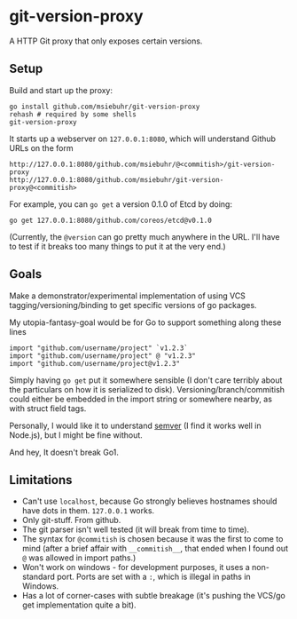 git-version-proxy
=================

A HTTP Git proxy that only exposes certain versions.

Setup
-----

Build and start up the proxy:

    go install github.com/msiebuhr/git-version-proxy
	rehash # required by some shells
	git-version-proxy

It starts up a webserver on `127.0.0.1:8080`, which will understand Github URLs on the form

    http://127.0.0.1:8080/github.com/msiebuhr/@<commitish>/git-version-proxy
    http://127.0.0.1:8080/github.com/msiebuhr/git-version-proxy@<commitish>

For example, you can `go get` a version 0.1.0 of Etcd by doing:

    go get 127.0.0.1:8080/github.com/coreos/etcd@v0.1.0

(Currently, the `@version` can go pretty much anywhere in the URL. I'll have to
test if it breaks too many things to put it at the very end.)

Goals
-----

Make a demonstrator/experimental implementation of using VCS
tagging/versioning/binding to get specific versions of go packages.

My utopia-fantasy-goal would be for Go to support something along these lines

	import "github.com/username/project" `v1.2.3`
	import "github.com/username/project" @ "v1.2.3"
	import "github.com/username/project@v1.2.3"

Simply having `go get` put it somewhere sensible (I don't care terribly about
the particulars on how it is serialized to disk). Versioning/branch/commitish
could either be embedded in the import string or somewhere nearby, as with
struct field tags.

Personally, I would like it to understand [semver](http://semver.org/) (I find
it works well in Node.js), but I might be fine without.

And hey, It doesn't break Go1.

Limitations
-----------

 * Can't use `localhost`, because Go strongly believes hostnames should have
   dots in them. `127.0.0.1` works.
 * Only git-stuff. From github.
 * The git parser isn't well tested (it will break from time to time).
 * The syntax for `@commitish` is chosen because it was the first to come to
   mind (after a brief affair with `__commitish__`, that ended when I found out
   `@` was allowed in import paths.)
 * Won't work on windows - for development purposes, it uses a non-standard
   port. Ports are set with a `:`, which is illegal in paths in Windows.
 * Has a lot of corner-cases with subtle breakage (it's pushing the VCS/go get
   implementation quite a bit).
